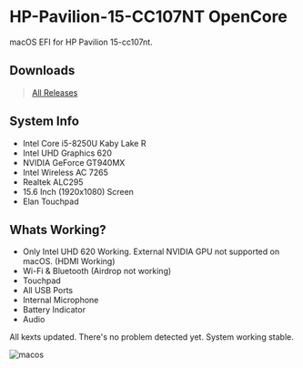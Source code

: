 # HP-Pavilion-15-CC107NT OpenCore
macOS EFI for HP Pavilion 15-cc107nt.

## Downloads
> [All Releases](https://github.com/ufukynz/HP-Pavilion-15-CC107NT/releases)

## System Info

- Intel Core i5-8250U Kaby Lake R
- Intel UHD Graphics 620
- NVIDIA GeForce GT940MX
- Intel Wireless AC 7265
- Realtek ALC295
- 15.6 Inch (1920x1080) Screen
- Elan Touchpad

## Whats Working?

- Only Intel UHD 620 Working. External NVIDIA GPU not supported on macOS. (HDMI Working)
- Wi-Fi & Bluetooth (Airdrop not working)
- Touchpad
- All USB Ports
- Internal Microphone
- Battery Indicator
- Audio

All kexts updated. There's no problem detected yet. System working stable.


![macos](https://user-images.githubusercontent.com/28110756/137334253-d33bea58-afdf-4270-b976-8643114975ff.png)
